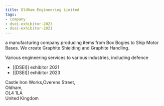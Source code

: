 ```yaml
---
title: Oldham Engineering Limited
tags:
- company
- dsei-exhibitor-2023
- dsei-exhibitor-2021
---
```

a manufacturing company producing items from Box Bogies to Ship Motor Bases. We create Graphite Shielding and Graphite Handling.

Various engineering services to various industries, including defence

- [[DSEI]] exhibitor 2021
- [[DSEI]] exhibitor 2023

Castle Iron Works,Overens Street,  
Oldham,  
OL4 1LA  
United Kingdom